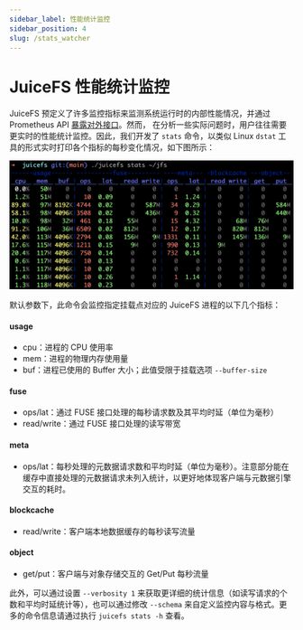 ```yaml
---
sidebar_label: 性能统计监控
sidebar_position: 4
slug: /stats_watcher
---
```

# JuiceFS 性能统计监控

JuiceFS 预定义了许多监控指标来监测系统运行时的内部性能情况，并通过 Prometheus API [暴露对外接口](../administration/monitoring.md)。然而， 在分析一些实际问题时，用户往往需要更实时的性能统计监控。因此，我们开发了 `stats` 命令，以类似 Linux `dstat` 工具的形式实时打印各个指标的每秒变化情况，如下图所示：

![stats_watcher](../images/juicefs_stats_watcher.png)

默认参数下，此命令会监控指定挂载点对应的 JuiceFS 进程的以下几个指标：

#### usage

- cpu：进程的 CPU 使用率
- mem：进程的物理内存使用量
- buf：进程已使用的 Buffer 大小；此值受限于挂载选项 `--buffer-size`

#### fuse

- ops/lat：通过 FUSE 接口处理的每秒请求数及其平均时延（单位为毫秒）
- read/write：通过 FUSE 接口处理的读写带宽

#### meta

- ops/lat：每秒处理的元数据请求数和平均时延（单位为毫秒）。注意部分能在缓存中直接处理的元数据请求未列入统计，以更好地体现客户端与元数据引擎交互的耗时。

#### blockcache

- read/write：客户端本地数据缓存的每秒读写流量

#### object

- get/put：客户端与对象存储交互的 Get/Put 每秒流量

此外，可以通过设置 `--verbosity 1` 来获取更详细的统计信息（如读写请求的个数和平均时延统计等），也可以通过修改 `--schema` 来自定义监控内容与格式。更多的命令信息请通过执行 `juicefs stats -h` 查看。
